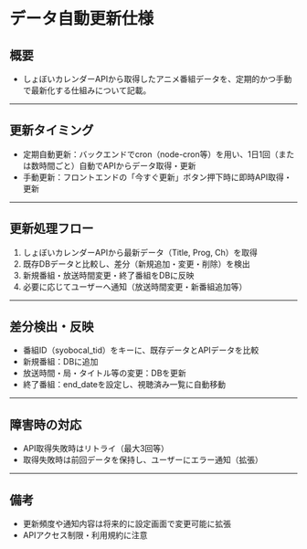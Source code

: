 # データ自動更新仕様

## 概要
- しょぼいカレンダーAPIから取得したアニメ番組データを、定期的かつ手動で最新化する仕組みについて記載。

---

## 更新タイミング

- 定期自動更新：バックエンドでcron（node-cron等）を用い、1日1回（または数時間ごと）自動でAPIからデータ取得・更新
- 手動更新：フロントエンドの「今すぐ更新」ボタン押下時に即時API取得・更新

---

## 更新処理フロー

1. しょぼいカレンダーAPIから最新データ（Title, Prog, Ch）を取得
2. 既存DBデータと比較し、差分（新規追加・変更・削除）を検出
3. 新規番組・放送時間変更・終了番組をDBに反映
4. 必要に応じてユーザーへ通知（放送時間変更・新番組追加等）

---

## 差分検出・反映

- 番組ID（syobocal_tid）をキーに、既存データとAPIデータを比較
- 新規番組：DBに追加
- 放送時間・局・タイトル等の変更：DBを更新
- 終了番組：end_dateを設定し、視聴済み一覧に自動移動

---

## 障害時の対応

- API取得失敗時はリトライ（最大3回等）
- 取得失敗時は前回データを保持し、ユーザーにエラー通知（拡張）

---

## 備考

- 更新頻度や通知内容は将来的に設定画面で変更可能に拡張
- APIアクセス制限・利用規約に注意
